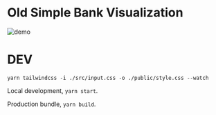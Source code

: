 # Old Simple Bank Visualization
![demo](./simple-charts.gif)

# DEV

```
yarn tailwindcss -i ./src/input.css -o ./public/style.css --watch
```

Local development, `yarn start`.

Production bundle, `yarn build`.
